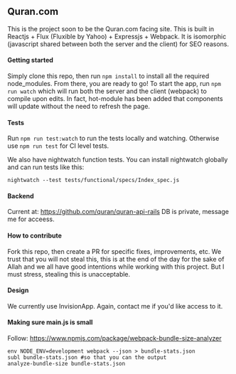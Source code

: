 ## Quran.com
This is the project soon to be the Quran.com facing site. This is built in
Reactjs + Flux (Fluxible by Yahoo) + Expressjs + Webpack. It is isomorphic (javascript shared
between both the server and the client) for SEO reasons.

#### Getting started
Simply clone this repo, then run `npm install` to install all the required node_modules.
From there, you are ready to go! To start the app, run `npm run watch` which will
run both the server and the client (webpack) to compile upon edits. In fact,
hot-module has been added that components will update without the need to refresh
the page.

#### Tests
Run `npm run test:watch` to run the tests locally and watching. Otherwise use `npm run test` for CI level tests.

We also have nightwatch function tests. You can install nightwatch globally and can run tests like this:
```
nightwatch --test tests/functional/specs/Index_spec.js
```

#### Backend
Current at: https://github.com/quran/quran-api-rails
DB is private, message me for acceess.

#### How to contribute
Fork this repo, then create a PR for specific fixes, improvements, etc. We trust that
you will not steal this, this is at the end of the day for the sake of Allah and we
all have good intentions while working with this project. But I must stress, stealing
this is unacceptable.

#### Design
We currently use InvisionApp. Again, contact me if you'd like access to it.

#### Making sure main.js is small
Follow: https://www.npmjs.com/package/webpack-bundle-size-analyzer
```
env NODE_ENV=development webpack --json > bundle-stats.json
subl bundle-stats.json #so that you can the output
analyze-bundle-size bundle-stats.json
```
